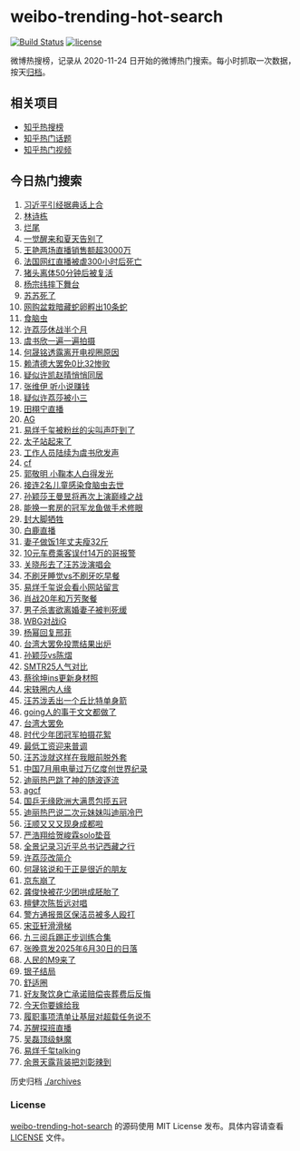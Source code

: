 # weibo-trending-hot-search

[![Build Status](https://github.com/justjavac/weibo-trending-hot-search/workflows/ci/badge.svg?branch=master)](https://github.com/justjavac/weibo-trending-hot-search/actions)
[![license](https://img.shields.io/github/license/justjavac/weibo-trending-hot-search)](https://github.com/justjavac/weibo-trending-hot-search/blob/master/LICENSE)

微博热搜榜，记录从 2020-11-24 日开始的微博热门搜索。每小时抓取一次数据，按天[归档](./archives)。

## 相关项目

- [知乎热搜榜](https://github.com/justjavac/zhihu-trending-top-search)
- [知乎热门话题](https://github.com/justjavac/zhihu-trending-hot-questions)
- [知乎热门视频](https://github.com/justjavac/zhihu-trending-hot-video)

## 今日热门搜索

<!-- BEGIN -->
<!-- 最后更新时间 Sun Aug 24 2025 03:07:25 GMT+0800 (China Standard Time) -->

1. [习近平引经据典话上合](https://s.weibo.com//weibo?q=%23%E4%B9%A0%E8%BF%91%E5%B9%B3%E5%BC%95%E7%BB%8F%E6%8D%AE%E5%85%B8%E8%AF%9D%E4%B8%8A%E5%90%88%23&Refer=new_time)
1. [林诗栋](https://s.weibo.com//weibo?q=%E6%9E%97%E8%AF%97%E6%A0%8B&t=31&band_rank=4&Refer=top)
1. [烂尾](https://s.weibo.com//weibo?q=%E7%83%82%E5%B0%BE&t=31&band_rank=2&Refer=top)
1. [一觉醒来和夏天告别了](https://s.weibo.com//weibo?q=%23%E4%B8%80%E8%A7%89%E9%86%92%E6%9D%A5%E5%92%8C%E5%A4%8F%E5%A4%A9%E5%91%8A%E5%88%AB%E4%BA%86%23&t=31&band_rank=3&Refer=top)
1. [王艳两场直播销售额超3000万](https://s.weibo.com//weibo?q=%23%E7%8E%8B%E8%89%B3%E4%B8%A4%E5%9C%BA%E7%9B%B4%E6%92%AD%E9%94%80%E5%94%AE%E9%A2%9D%E8%B6%853000%E4%B8%87%23&t=31&band_rank=18&Refer=top)
1. [法国网红直播被虐300小时后死亡](https://s.weibo.com//weibo?q=%E6%B3%95%E5%9B%BD%E7%BD%91%E7%BA%A2%E7%9B%B4%E6%92%AD%E8%A2%AB%E8%99%90300%E5%B0%8F%E6%97%B6%E5%90%8E%E6%AD%BB%E4%BA%A1&t=31&band_rank=1&Refer=top)
1. [猪头离体50分钟后被复活](https://s.weibo.com//weibo?q=%23%E7%8C%AA%E5%A4%B4%E7%A6%BB%E4%BD%9350%E5%88%86%E9%92%9F%E5%90%8E%E8%A2%AB%E5%A4%8D%E6%B4%BB%23&t=31&band_rank=42&Refer=top)
1. [杨宗纬摔下舞台](https://s.weibo.com//weibo?q=%E6%9D%A8%E5%AE%97%E7%BA%AC%E6%91%94%E4%B8%8B%E8%88%9E%E5%8F%B0&t=31&band_rank=4&Refer=top)
1. [苏苏死了](https://s.weibo.com//weibo?q=%E8%8B%8F%E8%8B%8F%E6%AD%BB%E4%BA%86&t=31&band_rank=7&Refer=top)
1. [网购盆栽暗藏蛇卵孵出10条蛇](https://s.weibo.com//weibo?q=%23%E7%BD%91%E8%B4%AD%E7%9B%86%E6%A0%BD%E6%9A%97%E8%97%8F%E8%9B%87%E5%8D%B5%E5%AD%B5%E5%87%BA10%E6%9D%A1%E8%9B%87%23&t=31&band_rank=18&Refer=top)
1. [食脑虫](https://s.weibo.com//weibo?q=%E9%A3%9F%E8%84%91%E8%99%AB&t=31&band_rank=5&Refer=top)
1. [许荔莎休战半个月](https://s.weibo.com//weibo?q=%E8%AE%B8%E8%8D%94%E8%8E%8E%E4%BC%91%E6%88%98%E5%8D%8A%E4%B8%AA%E6%9C%88&t=31&band_rank=13&Refer=top)
1. [虞书欣一遍一遍拍摄](https://s.weibo.com//weibo?q=%23%E8%99%9E%E4%B9%A6%E6%AC%A3%E4%B8%80%E9%81%8D%E4%B8%80%E9%81%8D%E6%8B%8D%E6%91%84%23&t=31&band_rank=11&Refer=top)
1. [何晟铭透露离开电视圈原因](https://s.weibo.com//weibo?q=%23%E4%BD%95%E6%99%9F%E9%93%AD%E9%80%8F%E9%9C%B2%E7%A6%BB%E5%BC%80%E7%94%B5%E8%A7%86%E5%9C%88%E5%8E%9F%E5%9B%A0%23&t=31&band_rank=12&Refer=top)
1. [赖清德大罢免0比32惨败](https://s.weibo.com//weibo?q=%23%E8%B5%96%E6%B8%85%E5%BE%B7%E5%A4%A7%E7%BD%A2%E5%85%8D0%E6%AF%9432%E6%83%A8%E8%B4%A5%23&t=31&band_rank=31&Refer=top)
1. [疑似许凯赵晴悄悄同居](https://s.weibo.com//weibo?q=%23%E7%96%91%E4%BC%BC%E8%AE%B8%E5%87%AF%E8%B5%B5%E6%99%B4%E6%82%84%E6%82%84%E5%90%8C%E5%B1%85%23&t=31&band_rank=11&Refer=top)
1. [张维伊 听小说赚钱](https://s.weibo.com//weibo?q=%E5%BC%A0%E7%BB%B4%E4%BC%8A%20%E5%90%AC%E5%B0%8F%E8%AF%B4%E8%B5%9A%E9%92%B1&t=31&band_rank=13&Refer=top)
1. [疑似许荔莎被小三](https://s.weibo.com//weibo?q=%23%E7%96%91%E4%BC%BC%E8%AE%B8%E8%8D%94%E8%8E%8E%E8%A2%AB%E5%B0%8F%E4%B8%89%23&t=31&band_rank=15&Refer=top)
1. [田栩宁直播](https://s.weibo.com//weibo?q=%23%E7%94%B0%E6%A0%A9%E5%AE%81%E7%9B%B4%E6%92%AD%23&t=31&band_rank=8&Refer=top)
1. [AG](https://s.weibo.com//weibo?q=AG&t=31&band_rank=6&Refer=top)
1. [易烊千玺被粉丝的尖叫声吓到了](https://s.weibo.com//weibo?q=%23%E6%98%93%E7%83%8A%E5%8D%83%E7%8E%BA%E8%A2%AB%E7%B2%89%E4%B8%9D%E7%9A%84%E5%B0%96%E5%8F%AB%E5%A3%B0%E5%90%93%E5%88%B0%E4%BA%86%23&t=31&band_rank=12&Refer=top)
1. [太子站起来了](https://s.weibo.com//weibo?q=%23%E5%A4%AA%E5%AD%90%E7%AB%99%E8%B5%B7%E6%9D%A5%E4%BA%86%23&t=31&band_rank=21&Refer=top)
1. [工作人员陆续为虞书欣发声](https://s.weibo.com//weibo?q=%23%E5%B7%A5%E4%BD%9C%E4%BA%BA%E5%91%98%E9%99%86%E7%BB%AD%E4%B8%BA%E8%99%9E%E4%B9%A6%E6%AC%A3%E5%8F%91%E5%A3%B0%23&t=31&band_rank=22&Refer=top)
1. [cf](https://s.weibo.com//weibo?q=cf&t=31&band_rank=24&Refer=top)
1. [郭敬明 小鞠本人白得发光](https://s.weibo.com//weibo?q=%E9%83%AD%E6%95%AC%E6%98%8E%20%E5%B0%8F%E9%9E%A0%E6%9C%AC%E4%BA%BA%E7%99%BD%E5%BE%97%E5%8F%91%E5%85%89&t=31&band_rank=23&Refer=top)
1. [接连2名儿童感染食脑虫去世](https://s.weibo.com//weibo?q=%23%E6%8E%A5%E8%BF%9E2%E5%90%8D%E5%84%BF%E7%AB%A5%E6%84%9F%E6%9F%93%E9%A3%9F%E8%84%91%E8%99%AB%E5%8E%BB%E4%B8%96%23&t=31&band_rank=9&Refer=top)
1. [孙颖莎王曼昱将再次上演巅峰之战](https://s.weibo.com//weibo?q=%23%E5%AD%99%E9%A2%96%E8%8E%8E%E7%8E%8B%E6%9B%BC%E6%98%B1%E5%B0%86%E5%86%8D%E6%AC%A1%E4%B8%8A%E6%BC%94%E5%B7%85%E5%B3%B0%E4%B9%8B%E6%88%98%23&t=31&band_rank=29&Refer=top)
1. [能换一套房的冠军龙鱼做手术修眼](https://s.weibo.com//weibo?q=%23%E8%83%BD%E6%8D%A2%E4%B8%80%E5%A5%97%E6%88%BF%E7%9A%84%E5%86%A0%E5%86%9B%E9%BE%99%E9%B1%BC%E5%81%9A%E6%89%8B%E6%9C%AF%E4%BF%AE%E7%9C%BC%23&t=31&band_rank=31&Refer=top)
1. [封大脚牺牲](https://s.weibo.com//weibo?q=%23%E5%B0%81%E5%A4%A7%E8%84%9A%E7%89%BA%E7%89%B2%23&t=31&band_rank=19&Refer=top)
1. [白鹿直播](https://s.weibo.com//weibo?q=%E7%99%BD%E9%B9%BF%E7%9B%B4%E6%92%AD&t=31&band_rank=22&Refer=top)
1. [妻子做饭1年丈夫瘦32斤](https://s.weibo.com//weibo?q=%23%E5%A6%BB%E5%AD%90%E5%81%9A%E9%A5%AD1%E5%B9%B4%E4%B8%88%E5%A4%AB%E7%98%A632%E6%96%A4%23&t=31&band_rank=25&Refer=top)
1. [10元车费乘客误付14万的哥报警](https://s.weibo.com//weibo?q=%2310%E5%85%83%E8%BD%A6%E8%B4%B9%E4%B9%98%E5%AE%A2%E8%AF%AF%E4%BB%9814%E4%B8%87%E7%9A%84%E5%93%A5%E6%8A%A5%E8%AD%A6%23&t=31&band_rank=6&Refer=top)
1. [关晓彤去了汪苏泷演唱会](https://s.weibo.com//weibo?q=%23%E5%85%B3%E6%99%93%E5%BD%A4%E5%8E%BB%E4%BA%86%E6%B1%AA%E8%8B%8F%E6%B3%B7%E6%BC%94%E5%94%B1%E4%BC%9A%23&t=31&band_rank=27&Refer=top)
1. [不刷牙睡觉vs不刷牙吃早餐](https://s.weibo.com//weibo?q=%23%E4%B8%8D%E5%88%B7%E7%89%99%E7%9D%A1%E8%A7%89vs%E4%B8%8D%E5%88%B7%E7%89%99%E5%90%83%E6%97%A9%E9%A4%90%23&t=31&band_rank=40&Refer=top)
1. [易烊千玺说会看小网站留言](https://s.weibo.com//weibo?q=%23%E6%98%93%E7%83%8A%E5%8D%83%E7%8E%BA%E8%AF%B4%E4%BC%9A%E7%9C%8B%E5%B0%8F%E7%BD%91%E7%AB%99%E7%95%99%E8%A8%80%23&t=31&band_rank=27&Refer=top)
1. [肖战20年和万芳聚餐](https://s.weibo.com//weibo?q=%E8%82%96%E6%88%9820%E5%B9%B4%E5%92%8C%E4%B8%87%E8%8A%B3%E8%81%9A%E9%A4%90&t=31&band_rank=24&Refer=top)
1. [男子杀害欲离婚妻子被判死缓](https://s.weibo.com//weibo?q=%23%E7%94%B7%E5%AD%90%E6%9D%80%E5%AE%B3%E6%AC%B2%E7%A6%BB%E5%A9%9A%E5%A6%BB%E5%AD%90%E8%A2%AB%E5%88%A4%E6%AD%BB%E7%BC%93%23&t=31&band_rank=16&Refer=top)
1. [WBG对战iG](https://s.weibo.com//weibo?q=%23WBG%E5%AF%B9%E6%88%98iG%23&t=31&band_rank=36&Refer=top)
1. [杨幂回复邢菲](https://s.weibo.com//weibo?q=%23%E6%9D%A8%E5%B9%82%E5%9B%9E%E5%A4%8D%E9%82%A2%E8%8F%B2%23&t=31&band_rank=43&Refer=top)
1. [台湾大罢免投票结果出炉](https://s.weibo.com//weibo?q=%23%E5%8F%B0%E6%B9%BE%E5%A4%A7%E7%BD%A2%E5%85%8D%E6%8A%95%E7%A5%A8%E7%BB%93%E6%9E%9C%E5%87%BA%E7%82%89%23&t=31&band_rank=10&Refer=top)
1. [孙颖莎vs陈熠](https://s.weibo.com//weibo?q=%E5%AD%99%E9%A2%96%E8%8E%8Evs%E9%99%88%E7%86%A0&t=31&band_rank=47&Refer=top)
1. [SMTR25人气对比](https://s.weibo.com//weibo?q=SMTR25%E4%BA%BA%E6%B0%94%E5%AF%B9%E6%AF%94&t=31&band_rank=47&Refer=top)
1. [蔡徐坤ins更新身材照](https://s.weibo.com//weibo?q=%E8%94%A1%E5%BE%90%E5%9D%A4ins%E6%9B%B4%E6%96%B0%E8%BA%AB%E6%9D%90%E7%85%A7&t=31&band_rank=43&Refer=top)
1. [宋轶圈内人缘](https://s.weibo.com//weibo?q=%E5%AE%8B%E8%BD%B6%E5%9C%88%E5%86%85%E4%BA%BA%E7%BC%98&t=31&band_rank=33&Refer=top)
1. [汪苏泷丢出一个丘比特单身箭](https://s.weibo.com//weibo?q=%E6%B1%AA%E8%8B%8F%E6%B3%B7%E4%B8%A2%E5%87%BA%E4%B8%80%E4%B8%AA%E4%B8%98%E6%AF%94%E7%89%B9%E5%8D%95%E8%BA%AB%E7%AE%AD&t=31&band_rank=44&Refer=top)
1. [going人的事于文文都做了](https://s.weibo.com//weibo?q=going%E4%BA%BA%E7%9A%84%E4%BA%8B%E4%BA%8E%E6%96%87%E6%96%87%E9%83%BD%E5%81%9A%E4%BA%86&t=31&band_rank=45&Refer=top)
1. [台湾大罢免](https://s.weibo.com//weibo?q=%23%E5%8F%B0%E6%B9%BE%E5%A4%A7%E7%BD%A2%E5%85%8D%23&t=31&band_rank=46&Refer=top)
1. [时代少年团冠军拍摄花絮](https://s.weibo.com//weibo?q=%23%E6%97%B6%E4%BB%A3%E5%B0%91%E5%B9%B4%E5%9B%A2%E5%86%A0%E5%86%9B%E6%8B%8D%E6%91%84%E8%8A%B1%E7%B5%AE%23&t=31&band_rank=47&Refer=top)
1. [最低工资迎来普调](https://s.weibo.com//weibo?q=%23%E6%9C%80%E4%BD%8E%E5%B7%A5%E8%B5%84%E8%BF%8E%E6%9D%A5%E6%99%AE%E8%B0%83%23&t=31&band_rank=44&Refer=top)
1. [汪苏泷就这样在我眼前脱外套](https://s.weibo.com//weibo?q=%E6%B1%AA%E8%8B%8F%E6%B3%B7%E5%B0%B1%E8%BF%99%E6%A0%B7%E5%9C%A8%E6%88%91%E7%9C%BC%E5%89%8D%E8%84%B1%E5%A4%96%E5%A5%97&t=31&band_rank=49&Refer=top)
1. [中国7月用电量过万亿度创世界纪录](https://s.weibo.com//weibo?q=%23%E4%B8%AD%E5%9B%BD7%E6%9C%88%E7%94%A8%E7%94%B5%E9%87%8F%E8%BF%87%E4%B8%87%E4%BA%BF%E5%BA%A6%E5%88%9B%E4%B8%96%E7%95%8C%E7%BA%AA%E5%BD%95%23&t=31&band_rank=33&Refer=top)
1. [迪丽热巴跳了神的随波逐流](https://s.weibo.com//weibo?q=%E8%BF%AA%E4%B8%BD%E7%83%AD%E5%B7%B4%E8%B7%B3%E4%BA%86%E7%A5%9E%E7%9A%84%E9%9A%8F%E6%B3%A2%E9%80%90%E6%B5%81&t=31&band_rank=29&Refer=top)
1. [agcf](https://s.weibo.com//weibo?q=agcf&t=31&band_rank=45&Refer=top)
1. [国乒无缘欧洲大满贯包揽五冠](https://s.weibo.com//weibo?q=%23%E5%9B%BD%E4%B9%92%E6%97%A0%E7%BC%98%E6%AC%A7%E6%B4%B2%E5%A4%A7%E6%BB%A1%E8%B4%AF%E5%8C%85%E6%8F%BD%E4%BA%94%E5%86%A0%23&t=31&band_rank=49&Refer=top)
1. [迪丽热巴说二次元妹妹叫迪丽冷巴](https://s.weibo.com//weibo?q=%23%E8%BF%AA%E4%B8%BD%E7%83%AD%E5%B7%B4%E8%AF%B4%E4%BA%8C%E6%AC%A1%E5%85%83%E5%A6%B9%E5%A6%B9%E5%8F%AB%E8%BF%AA%E4%B8%BD%E5%86%B7%E5%B7%B4%23&t=31&band_rank=44&Refer=top)
1. [汪顺又又又现身成都啦](https://s.weibo.com//weibo?q=%23%E6%B1%AA%E9%A1%BA%E5%8F%88%E5%8F%88%E5%8F%88%E7%8E%B0%E8%BA%AB%E6%88%90%E9%83%BD%E5%95%A6%23&t=31&band_rank=39&Refer=top)
1. [严浩翔给贺峻霖solo垫音](https://s.weibo.com//weibo?q=%23%E4%B8%A5%E6%B5%A9%E7%BF%94%E7%BB%99%E8%B4%BA%E5%B3%BB%E9%9C%96solo%E5%9E%AB%E9%9F%B3%23&t=31&band_rank=41&Refer=top)
1. [全景记录习近平总书记西藏之行](https://s.weibo.com//weibo?q=%23%E5%85%A8%E6%99%AF%E8%AE%B0%E5%BD%95%E4%B9%A0%E8%BF%91%E5%B9%B3%E6%80%BB%E4%B9%A6%E8%AE%B0%E8%A5%BF%E8%97%8F%E4%B9%8B%E8%A1%8C%23&Refer=new_time)
1. [许荔莎改简介](https://s.weibo.com//weibo?q=%23%E8%AE%B8%E8%8D%94%E8%8E%8E%E6%94%B9%E7%AE%80%E4%BB%8B%23&t=31&band_rank=26&Refer=top)
1. [何晟铭说和于正是很近的朋友](https://s.weibo.com//weibo?q=%23%E4%BD%95%E6%99%9F%E9%93%AD%E8%AF%B4%E5%92%8C%E4%BA%8E%E6%AD%A3%E6%98%AF%E5%BE%88%E8%BF%91%E7%9A%84%E6%9C%8B%E5%8F%8B%23&t=31&band_rank=21&Refer=top)
1. [京东崩了](https://s.weibo.com//weibo?q=%E4%BA%AC%E4%B8%9C%E5%B4%A9%E4%BA%86&t=31&band_rank=20&Refer=top)
1. [龚俊快被花少团哄成胚胎了](https://s.weibo.com//weibo?q=%E9%BE%9A%E4%BF%8A%E5%BF%AB%E8%A2%AB%E8%8A%B1%E5%B0%91%E5%9B%A2%E5%93%84%E6%88%90%E8%83%9A%E8%83%8E%E4%BA%86&t=31&band_rank=35&Refer=top)
1. [檀健次陈哲远对唱](https://s.weibo.com//weibo?q=%23%E6%AA%80%E5%81%A5%E6%AC%A1%E9%99%88%E5%93%B2%E8%BF%9C%E5%AF%B9%E5%94%B1%23&t=31&band_rank=40&Refer=top)
1. [警方通报景区保洁员被多人殴打](https://s.weibo.com//weibo?q=%23%E8%AD%A6%E6%96%B9%E9%80%9A%E6%8A%A5%E6%99%AF%E5%8C%BA%E4%BF%9D%E6%B4%81%E5%91%98%E8%A2%AB%E5%A4%9A%E4%BA%BA%E6%AE%B4%E6%89%93%23&t=31&band_rank=34&Refer=top)
1. [宋亚轩滑滑梯](https://s.weibo.com//weibo?q=%23%E5%AE%8B%E4%BA%9A%E8%BD%A9%E6%BB%91%E6%BB%91%E6%A2%AF%23&t=31&band_rank=42&Refer=top)
1. [九三阅兵踢正步训练合集](https://s.weibo.com//weibo?q=%23%E4%B9%9D%E4%B8%89%E9%98%85%E5%85%B5%E8%B8%A2%E6%AD%A3%E6%AD%A5%E8%AE%AD%E7%BB%83%E5%90%88%E9%9B%86%23&t=31&band_rank=14&Refer=top)
1. [张晚意发2025年6月30日的日落](https://s.weibo.com//weibo?q=%23%E5%BC%A0%E6%99%9A%E6%84%8F%E5%8F%912025%E5%B9%B46%E6%9C%8830%E6%97%A5%E7%9A%84%E6%97%A5%E8%90%BD%23&t=31&band_rank=37&Refer=top)
1. [人民的M9来了](https://s.weibo.com//weibo?q=%23%E4%BA%BA%E6%B0%91%E7%9A%84M9%E6%9D%A5%E4%BA%86%23&t=31&band_rank=50&Refer=top)
1. [银子结局](https://s.weibo.com//weibo?q=%E9%93%B6%E5%AD%90%E7%BB%93%E5%B1%80&t=31&band_rank=17&Refer=top)
1. [舒适圈](https://s.weibo.com//weibo?q=%E8%88%92%E9%80%82%E5%9C%88&t=31&band_rank=28&Refer=top)
1. [好友聚饮身亡承诺赔偿丧葬费后反悔](https://s.weibo.com//weibo?q=%23%E5%A5%BD%E5%8F%8B%E8%81%9A%E9%A5%AE%E8%BA%AB%E4%BA%A1%E6%89%BF%E8%AF%BA%E8%B5%94%E5%81%BF%E4%B8%A7%E8%91%AC%E8%B4%B9%E5%90%8E%E5%8F%8D%E6%82%94%23&t=31&band_rank=30&Refer=top)
1. [今天你要嫁给我](https://s.weibo.com//weibo?q=%E4%BB%8A%E5%A4%A9%E4%BD%A0%E8%A6%81%E5%AB%81%E7%BB%99%E6%88%91&t=31&band_rank=32&Refer=top)
1. [履职事项清单让基层对超载任务说不](https://s.weibo.com//weibo?q=%23%E5%B1%A5%E8%81%8C%E4%BA%8B%E9%A1%B9%E6%B8%85%E5%8D%95%E8%AE%A9%E5%9F%BA%E5%B1%82%E5%AF%B9%E8%B6%85%E8%BD%BD%E4%BB%BB%E5%8A%A1%E8%AF%B4%E4%B8%8D%23&t=31&band_rank=38&Refer=top)
1. [苏醒探班直播](https://s.weibo.com//weibo?q=%23%E8%8B%8F%E9%86%92%E6%8E%A2%E7%8F%AD%E7%9B%B4%E6%92%AD%23&t=31&band_rank=45&Refer=top)
1. [吴磊顶级魅魔](https://s.weibo.com//weibo?q=%E5%90%B4%E7%A3%8A%E9%A1%B6%E7%BA%A7%E9%AD%85%E9%AD%94&t=31&band_rank=48&Refer=top)
1. [易烊千玺talking](https://s.weibo.com//weibo?q=%E6%98%93%E7%83%8A%E5%8D%83%E7%8E%BAtalking&t=31&band_rank=49&Refer=top)
1. [余景天露背装把刘彰辣到](https://s.weibo.com//weibo?q=%E4%BD%99%E6%99%AF%E5%A4%A9%E9%9C%B2%E8%83%8C%E8%A3%85%E6%8A%8A%E5%88%98%E5%BD%B0%E8%BE%A3%E5%88%B0&t=31&band_rank=50&Refer=top)

<!-- END -->

历史归档 [./archives](./archives)

### License

[weibo-trending-hot-search](https://github.com/justjavac/weibo-trending-hot-search) 的源码使用 MIT License
发布。具体内容请查看 [LICENSE](./LICENSE) 文件。
